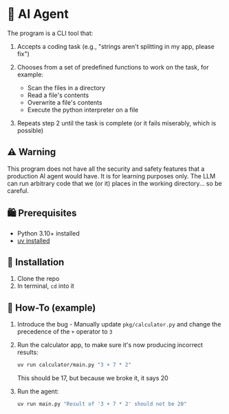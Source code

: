 # 🤖 AI Agent

The program is a CLI tool that:

1.  Accepts a coding task (e.g., "strings aren't splitting in my app, please fix")
2.  Chooses from a set of predefined functions to work on the task, for example:

    -   Scan the files in a directory
    -   Read a file's contents
    -   Overwrite a file's contents
    -   Execute the python interpreter on a file

3.  Repeats step 2 until the task is complete (or it fails miserably, which is possible)

## ⚠️ Warning

This program does not have all the security and safety features that a production AI agent would have. It is for learning purposes only. The LLM can run arbitrary code that we (or it) places in the working directory... so be careful.

## 🛍️ Prerequisites

-   Python 3.10+ installed
-   [uv installed](https://docs.astral.sh/uv/getting-started/installation/#__tabbed_1_1)

## 💾 Installation

1.  Clone the repo
2.  In terminal, `cd` into it

## 📘 How-To (example)

1.  Introduce the bug - Manually update `pkg/calculator.py` and change the precedence of the `+` operator to `3`
2.  Run the calculator app, to make sure it's now producing incorrect results:

    ```bash
    uv run calculator/main.py "3 + 7 * 2"
    ```

    This should be 17, but because we broke it, it says 20

3.  Run the agent:

    ```bash
    uv run main.py "Result of '3 + 7 * 2' should not be 20"
    ```
